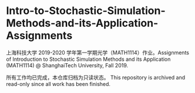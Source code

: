 # Intro-to-Stochastic-Simulation-Methods-and-its-Application-Assignments
上海科技大学 2019-2020 学年第一学期光学（MATH1114）作业。Assignments of Introduction to Stochastic Simulation Methods and its Application (MATH1114) @ ShanghaiTech University, Fall 2019.

所有工作均已完成，本仓库归档为只读状态。 This repository is archived and read-only since all work has been finished.